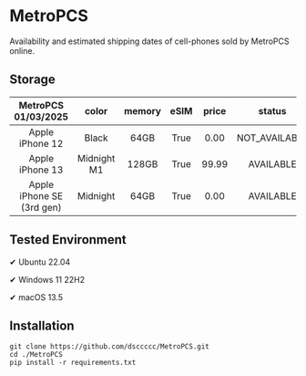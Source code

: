 # MetroPCS
Availability and estimated shipping dates of cell-phones sold by MetroPCS online.
## Storage
|MetroPCS 01/03/2025|color|memory|eSIM|price|status|shipping from|shipping to|
|:--:|:--:|:--:|:--:|:--:|:--:|:--:|:--:|
|Apple iPhone 12|Black|64GB|True|0.00|NOT_AVAILABLE|01/09/2025|01/15/2025|
|Apple iPhone 13|Midnight M1|128GB|True|99.99|AVAILABLE|01/02/2025|01/06/2025|
|Apple iPhone SE (3rd gen)|Midnight|64GB|True|0.00|AVAILABLE|01/02/2025|01/06/2025|

## Tested Environment
✔ Ubuntu 22.04

✔ Windows 11 22H2

✔ macOS 13.5
## Installation
```
git clone https://github.com/dsccccc/MetroPCS.git
cd ./MetroPCS
pip install -r requirements.txt
```
